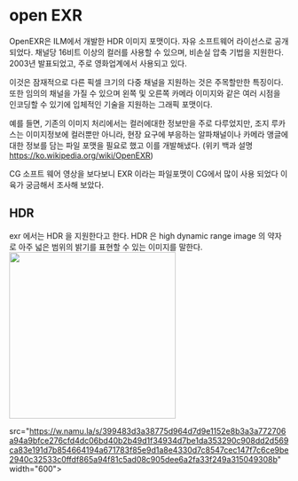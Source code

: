 # open EXR
OpenEXR은 ILM에서 개발한 HDR 이미지 포맷이다. 자유 소프트웨어 라이선스로 공개되었다. 채널당 16비트 이상의 컬러를 사용할 수 있으며, 비손실 압축 기법을 지원한다. 2003년 발표되었고, 주로 영화업계에서 사용되고 있다.

이것은 잠재적으로 다른 픽셀 크기의 다중 채널을 지원하는 것은 주목할만한 특징이다. 또한 임의의 채널을 가질 수 있으며 왼쪽 및 오른쪽 카메라 이미지와 같은 여러 시점을 인코딩할 수 있기에 입체적인 기술을 지원하는 그래픽 포맷이다.

예를 들면, 기존의 이미지 처리에서는 컬러에대한 정보만을 주로 다루었지만, 조지 루카스는 이미지정보에 컬러뿐만 아니라, 현장 요구에 부응하는 알파채널이나 카메라 앵글에 대한 정보를 담는 파일 포맷을 필요로 했고 이를 개발해냈다. 
(위키 백과 설명 https://ko.wikipedia.org/wiki/OpenEXR)

CG 소프트 웨어 영상을 보다보니 EXR 이라는 파일포맷이 CG에서 많이 사용 되었다 이육가 궁금해서 조사해 보았다.

## HDR
exr 에서는 HDR 을 지원한다고 한다.
HDR 은 high dynamic range image 의 약자로 아주 넓은 범위의 밝기를 표현할 수 있는 이미지를 말한다.
<img src="https://ww.namu.la/s/f714c821d1e60cbc34ef6ca1a6ba8c765b1d8adcfefc526336979ddf19bc19fdd26774191af28ab126f061edf19fbeff1d25f7dc23b34d8f2fd065cc5d24d05fb0b0075f335b02ad3cdb0648accf66b4c44fb79460971cacd32ba3422e063eb1" width="300">


src="https://w.namu.la/s/399483d3a38775d964d7d9e1152e8b3a3a772706a94a9bfce276cfd4dc06bd40b2b49d1f34934d7be1da353290c908dd2d569ca83e191d7b854664194a671783f85e9d1a8e4330d7c8547cec147f7c6ce9be2940c32533c0ffdf865a94f81c5ad08c905dee6a2fa33f249a315049308b" width="600">

